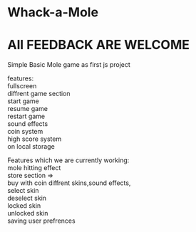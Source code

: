 # Whack-a-Mole 
<h1>All FEEDBACK ARE WELCOME</h1>

Simple Basic Mole game as first js project 

features: <br>
fullscreen <br>
diffrent game section <br>
start game <br>
resume game <br>
restart game <br>
sound effects <br>
coin system <br>
high score system <br>
on local storage <br>

Features which we are currently working: <br>
mole hitting effect <br>
store section =><br>
buy with coin diffrent skins,sound effects, <br>
select skin <br>
deselect skin <br>
locked skin <br>
unlocked skin <br>
saving user prefrences <br>

